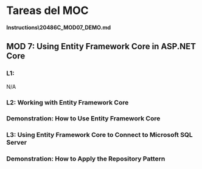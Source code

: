 # Tareas del MOC

**Instructions\20486C_MOD07_DEMO.md**

## MOD 7: Using Entity Framework Core in ASP.NET Core

### L1: 

N/A

### L2: Working with Entity Framework Core

### Demonstration: How to Use Entity Framework Core

### L3: Using Entity Framework Core to Connect to Microsoft SQL Server

### Demonstration: How to Apply the Repository Pattern